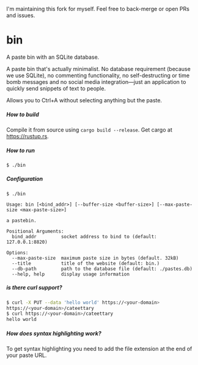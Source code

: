 I'm maintaining this fork for myself. Feel free to back-merge or open PRs and issues.

# bin
A paste bin with an SQLite database.

A paste bin that's actually minimalist. No database requirement (because we use SQLite), no commenting functionality, no self-destructing or time bomb messages and no social media integration—just an application to quickly send snippets of text to people.

Allows you to Ctrl+A without selecting anything but the paste.

##### How to build

Compile it from source using `cargo build --release`. Get cargo at https://rustup.rs.

##### How to run

```bash
$ ./bin
```

##### Configuration

```
$ ./bin

Usage: bin [<bind_addr>] [--buffer-size <buffer-size>] [--max-paste-size <max-paste-size>]

a pastebin.

Positional Arguments:
  bind_addr         socket address to bind to (default: 127.0.0.1:8820)

Options:
  --max-paste-size  maximum paste size in bytes (default. 32kB)
  --title           title of the website (default: bin.)
  --db-path         path to the database file (default: ./pastes.db)
  --help, help      display usage information
```

##### is there curl support?

```bash
$ curl -X PUT --data 'hello world' https://<your-domain>
https://<your-domain>/cateettary
$ curl https://<your-domain>/cateettary
hello world
```

##### How does syntax highlighting work?

To get syntax highlighting you need to add the file extension at the end of your paste URL.
